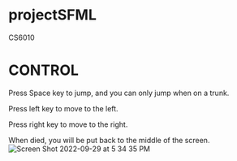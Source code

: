 # projectSFML
CS6010

# CONTROL

Press Space key to jump, and you can only jump when on a trunk.

Press left key to move to the left.

Press right key to move to the right.

When died, you will be put back to the middle of the screen.
![Screen Shot 2022-09-29 at 5 34 35 PM](https://user-images.githubusercontent.com/111780730/193160161-e87581f3-c9e4-4444-9762-a8515b926b3a.png)

